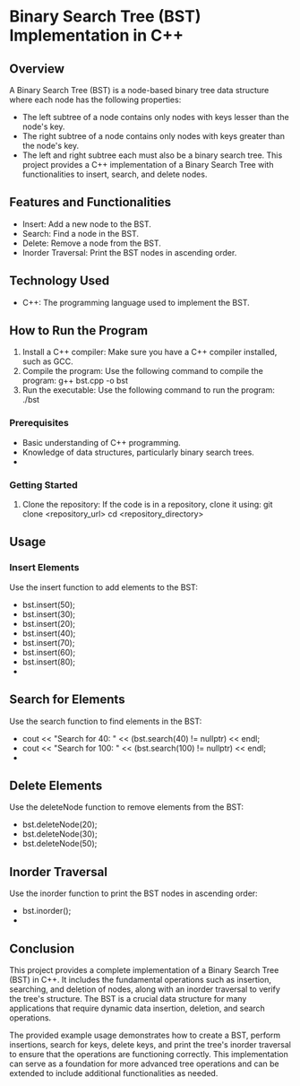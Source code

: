 # Binary Search Tree (BST) Implementation in C++

## Overview

A Binary Search Tree (BST) is a node-based binary tree data structure where each node has the following properties:

- The left subtree of a node contains only nodes with keys lesser than the node's key.
- The right subtree of a node contains only nodes with keys greater than the node's key.
- The left and right subtree each must also be a binary search tree.
This project provides a C++ implementation of a Binary Search Tree with functionalities to insert, search, and delete nodes.

## Features and Functionalities

- Insert: Add a new node to the BST.
- Search: Find a node in the BST.
- Delete: Remove a node from the BST.
- Inorder Traversal: Print the BST nodes in ascending order.

## Technology Used

- C++: The programming language used to implement the BST.
## How to Run the Program

1. Install a C++ compiler: Make sure you have a C++ compiler installed, such as GCC.
2. Compile the program: Use the following command to compile the program:
g++ bst.cpp -o bst
3. Run the executable: Use the following command to run the program:
./bst

### Prerequisites

- Basic understanding of C++ programming.
- Knowledge of data structures, particularly binary search trees.
- 
### Getting Started

1. Clone the repository: If the code is in a repository, clone it using:
git clone <repository_url>
cd <repository_directory>

## Usage


### Insert Elements

Use the insert function to add elements to the BST:

- bst.insert(50);
- bst.insert(30);
- bst.insert(20);
- bst.insert(40);
- bst.insert(70);
- bst.insert(60);
- bst.insert(80);
- 
## Search for Elements

Use the search function to find elements in the BST:

- cout << "Search for 40: " << (bst.search(40) != nullptr) << endl;
- cout << "Search for 100: " << (bst.search(100) != nullptr) << endl;
- 
## Delete Elements

Use the deleteNode function to remove elements from the BST:

- bst.deleteNode(20);
- bst.deleteNode(30);
- bst.deleteNode(50);
  
## Inorder Traversal

Use the inorder function to print the BST nodes in ascending order:
- bst.inorder();
- 
## Conclusion

This project provides a complete implementation of a Binary Search Tree (BST) in C++. It includes the fundamental operations such as insertion, searching, and deletion of nodes, along with an inorder traversal to verify the tree's structure. The BST is a crucial data structure for many applications that require dynamic data insertion, deletion, and search operations.

The provided example usage demonstrates how to create a BST, perform insertions, search for keys, delete keys, and print the tree's inorder traversal to ensure that the operations are functioning correctly. This implementation can serve as a foundation for more advanced tree operations and can be extended to include additional functionalities as needed.
